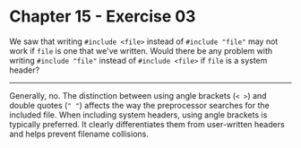 # Chapter 15 - Exercise 03

We saw that writing `#include <file>` instead of `#include "file"` may not work if `file` is one that we've written. Would there be any problem with writing `#include "file"` instead of `#include <file>` if `file` is a system header?

---

Generally, no. The distinction between using angle brackets (`< >`) and double quotes (`" "`) affects the way the preprocessor searches for the included file. When including system headers, using angle brackets is typically preferred. It clearly differentiates them from user-written headers and helps prevent filename collisions.  
